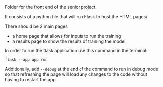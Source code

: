 Folder for the front end of the senior project.

It consists of a python file that will run Flask to host the HTML pages/

There should be 2 main pages
- a home page that allows for inputs to run the training
- a results page to show the results of training the model

In order to run the flask application use this command in the terminal:
	
`flask --app app run`

Additionally, add `--debug` at the end of the command to run in debug mode so that refreshing the page will load any changes to the code without having to restart the app.